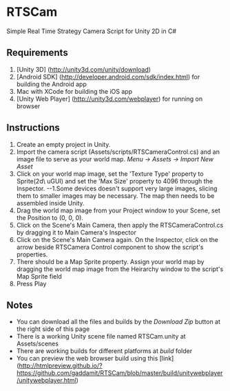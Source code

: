 RTSCam
======

Simple Real Time Strategy Camera Script for Unity 2D in C# 

Requirements
------
1. [Unity 3D] (http://unity3d.com/unity/download)
2. [Android SDK] (http://developer.android.com/sdk/index.html) for building the Android app
3. Mac with XCode for building the iOS app
4. [Unity Web Player] (http://unity3d.com/webplayer) for running on browser

Instructions
------
1. Create an empty project in Unity.
2. Import the camera script (Assets/scripts/RTSCameraControl.cs) and an image file to serve as your world map. *Menu -> Assets -> Import New Asset*
3. Click on your world map image, set the 'Texture Type' property to Sprite(2d\ uGUI) and set the 'Max Size' property to 4096 through the Inspector.
--1.Some devices doesn't support very large images, slicing them to smaller images may be necessary. The map then needs to be assembled inside Unity.
4. Drag the world map image from your Project window to your Scene, set the Position to (0, 0, 0).
5. Click on the Scene's Main Camera, then apply the RTSCameraControl.cs by dragging it to Main Camera's Inspector
6. Click on the Scene's Main Camera again. On the Inspector, click on the arrow beside RTSCamera Control component to show the script's properties.
7. There should be a Map Sprite property. Assign your world map by dragging the world map image from the Heirarchy window to the script's Map Sprite field
8. Press Play

Notes
------
- You can download all the files and builds by the *Download Zip* button at the right side of this page
- There is a working Unity scene file named RTSCam.unity at Assets/scenes
- There are working builds for different platforms at *build* folder
- You can preview the web browser build using this [link] (http://htmlpreview.github.io/?https://github.com/gaddamit/RTSCam/blob/master/build/unitywebplayer/unitywebplayer.html)
